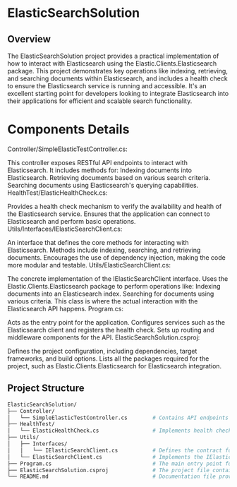 # ElasticSearchSolution

## Overview

The ElasticSearchSolution project provides a practical implementation of 
how to interact with Elasticsearch using the Elastic.Clients.Elasticsearch package. 
This project demonstrates key operations like indexing, retrieving, and searching documents 
within Elasticsearch, and includes a health check to ensure the Elasticsearch service is 
running and accessible. 
It's an excellent starting point for developers looking to integrate Elasticsearch into their applications 
for efficient and scalable search functionality.


# Components Details
Controller/SimpleElasticTestController.cs:

This controller exposes RESTful API endpoints to interact with Elasticsearch.
It includes methods for:
Indexing documents into Elasticsearch.
Retrieving documents based on various search criteria.
Searching documents using Elasticsearch's querying capabilities.
HealthTest/ElasticHealthCheck.cs:

Provides a health check mechanism to verify the availability and health of the Elasticsearch service.
Ensures that the application can connect to Elasticsearch and perform basic operations.
Utils/Interfaces/IElasticSearchClient.cs:

An interface that defines the core methods for interacting with Elasticsearch.
Methods include indexing, searching, and retrieving documents.
Encourages the use of dependency injection, making the code more modular and testable.
Utils/ElasticSearchClient.cs:

The concrete implementation of the IElasticSearchClient interface.
Uses the Elastic.Clients.Elasticsearch package to perform operations like:
Indexing documents into an Elasticsearch index.
Searching for documents using various criteria.
This class is where the actual interaction with the Elasticsearch API happens.
Program.cs:

Acts as the entry point for the application.
Configures services such as the Elasticsearch client and registers the health check.
Sets up routing and middleware components for the API.
ElasticSearchSolution.csproj:

Defines the project configuration, including dependencies, target frameworks, and build options.
Lists all the packages required for the project, such as Elastic.Clients.Elasticsearch for Elasticsearch integration.

## Project Structure
```bash
ElasticSearchSolution/
├── Controller/
│   └── SimpleElasticTestController.cs        # Contains API endpoints for interacting with Elasticsearch. It provides routes for indexing, retrieving, searching documents
├── HealthTest/
│   └── ElasticHealthCheck.cs                 # Implements health checks for Elasticsearch. This ensures that the Elasticsearch service is reachable and operational.
├── Utils/
│   ├── Interfaces/
│   │   └── IElasticSearchClient.cs           # Defines the contract for Elasticsearch operations, such as indexing and searching. This interface promotes loose coupling and
│   └── ElasticSearchClient.cs                # Implements the IElasticSearchClient interface. This class handles the actual interaction with the Elasticsearch APIs
├── Program.cs                                # The main entry point for the application. It includes the setup for dependency injection, routing, and the health check
├── ElasticSearchSolution.csproj              # The project file containing metadata and dependencies required to build the solution.
└── README.md                                 # Documentation file providing an overview of the project, setup instructions, and usage guidelines.


